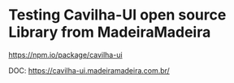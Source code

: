 # Testing Cavilha-UI open source Library from MadeiraMadeira
https://npm.io/package/cavilha-ui

DOC: https://cavilha-ui.madeiramadeira.com.br/
